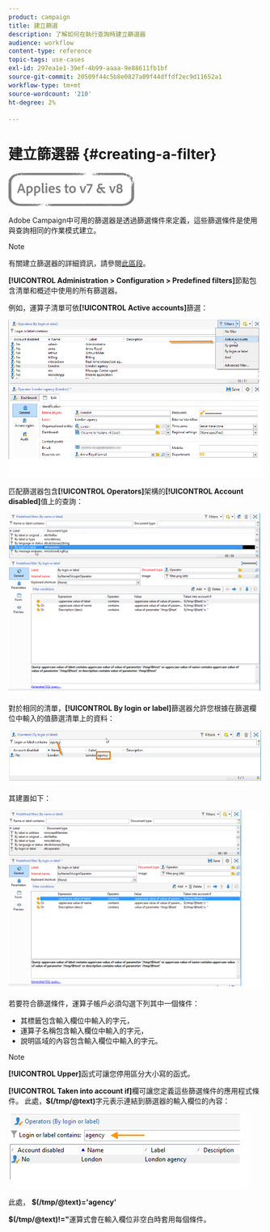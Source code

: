 ```yaml
---
product: campaign
title: 建立篩選
description: 了解如何在執行查詢時建立篩選器
audience: workflow
content-type: reference
topic-tags: use-cases
exl-id: 297ea1e1-39ef-4b99-aaaa-9e88611fb1bf
source-git-commit: 20509f44c5b8e0827a09f44dffdf2ec9d11652a1
workflow-type: tm+mt
source-wordcount: '210'
ht-degree: 2%

---
```


# 建立篩選器 {#creating-a-filter}

![](../../assets/common.svg)

Adobe Campaign中可用的篩選器是透過篩選條件來定義，這些篩選條件是使用與查詢相同的作業模式建立。

>[!NOTE]
>
>有關建立篩選器的詳細資訊，請參閱[此區段](../../platform/using/filtering-options.md)。

**[!UICONTROL Administration > Configuration > Predefined filters]**&#x200B;節點包含清單和概述中使用的所有篩選器。

例如，運算子清單可依&#x200B;**[!UICONTROL Active accounts]**&#x200B;篩選：

![](assets/query_editor_filter_sample_1.png)

匹配篩選器包含&#x200B;**[!UICONTROL Operators]**&#x200B;架構的&#x200B;**[!UICONTROL Account disabled]**&#x200B;值上的查詢：

![](assets/query_editor_filter_sample_2.png)

對於相同的清單，**[!UICONTROL By login or label]**&#x200B;篩選器允許您根據在篩選欄位中輸入的值篩選清單上的資料：

![](assets/query_editor_filter_sample_3.png)

其建置如下：

![](assets/query_editor_filter_sample_4.png)

若要符合篩選條件，運算子帳戶必須勾選下列其中一個條件：

* 其標籤包含輸入欄位中輸入的字元，
* 運算子名稱包含輸入欄位中輸入的字元，
* 說明區域的內容包含輸入欄位中輸入的字元。

>[!NOTE]
>
>**[!UICONTROL Upper]**&#x200B;函式可讓您停用區分大小寫的函式。

**[!UICONTROL Taken into account if]**&#x200B;欄可讓您定義這些篩選條件的應用程式條件。 此處，**$(/tmp/@text)**&#x200B;字元表示連結到篩選器的輸入欄位的內容：

![](assets/query_editor_filter_sample_5.png)

此處， **$(/tmp/@text)=&#39;agency&#39;**

**$(/tmp/@text)!=&quot;**&#x200B;運算式會在輸入欄位非空白時套用每個條件。
